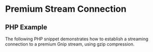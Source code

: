 <h1>Premium Stream Connection</h1>
<h2>PHP Example</h2>
<p>The following PHP snippet demonstrates how to establish a streaming connection to a premium Gnip stream, using gzip compression.</p>
